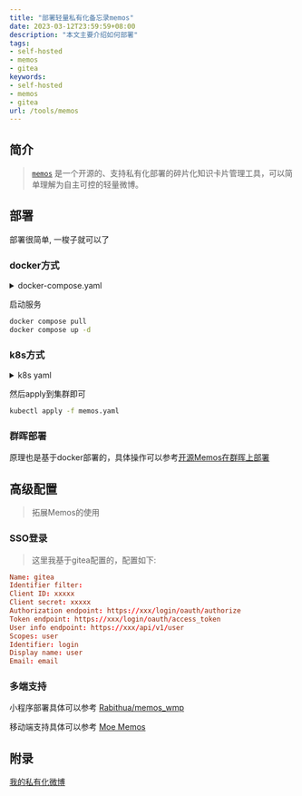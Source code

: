 ```yaml
---
title: "部署轻量私有化备忘录memos"
date: 2023-03-12T23:59:59+08:00
description: "本文主要介绍如何部署"
tags:
- self-hosted
- memos
- gitea
keywords:
- self-hosted
- memos
- gitea
url: /tools/memos
---
```


<!-- truncate -->

## 简介

> [`memos`](https://github.com/usememos/memos) 是一个开源的、支持私有化部署的碎片化知识卡片管理工具，可以简单理解为自主可控的轻量微博。

## 部署

部署很简单, 一梭子就可以了

### docker方式

<details>
<summary>docker-compose.yaml</summary>

```docker title="docker-compose.yaml"
version: "3.0"
services:
  memos:
    image: neosmemo/memos:latest
    restart: always
    container_name: memos
    volumes:
      - ~/.memos/:/var/opt/memos
    ports:
      - 5230:5230
```

</details>

启动服务

```bash
docker compose pull
docker compose up -d
```

### k8s方式

<details>
<summary>k8s yaml</summary>

```docker title="memos.yaml"
apiVersion: v1
kind: PersistentVolumeClaim
metadata:
  labels:
    k8sapp.ysicing.cloud/name: memos
  name: memos
spec:
  # storageClassName: tkecfs
  accessModes:
    - ReadWriteMany
  resources:
    requests:
      storage: 1Gi
---
apiVersion: apps/v1
kind: Deployment
metadata:
  labels:
    k8sapp.ysicing.cloud/name: memos
  name: memos
spec:
  replicas: 1
  selector:
    matchLabels:
      k8sapp.ysicing.cloud/name: memos
  strategy:
    rollingUpdate:
      maxSurge: 25%
      maxUnavailable: 0%
    type: RollingUpdate
  template:
    metadata:
      labels:
        k8sapp.ysicing.cloud/name: memos
    spec:
      containers:
      - image: neosmemo/memos
        imagePullPolicy: Always
        name: memos
        resources:
          limits:
            cpu: 150m
            memory: 256Mi
          requests:
            cpu: 50m
            memory: 128Mi
        volumeMounts:
        - mountPath: /var/opt/memos
          name: memos
      restartPolicy: Always
      volumes:
      - name: memos
        persistentVolumeClaim:
          claimName: memos
---
apiVersion: v1
kind: Service
metadata:
  labels:
    k8sapp.ysicing.cloud/name: memos
  name: memos
spec:
  ports:
  - name: http
    port: 5230
    protocol: TCP
    targetPort: 5230
  selector:
    k8sapp.ysicing.cloud/name: memos
  type: ClusterIP
---
apiVersion: networking.k8s.io/v1
kind: Ingress
metadata:
  labels:
    k8sapp.ysicing.cloud/name: memos
  name: memos
spec:
  rules:
  - host: memos.ysicing.cloud
    http:
      paths:
      - backend:
          service:
            name: memos
            port:
              name: http
        path: /
        pathType: ImplementationSpecific
```

</details>

然后apply到集群即可

```bash
kubectl apply -f memos.yaml
```

### 群晖部署

原理也是基于docker部署的，具体操作可以参考[开源Memos在群晖上部署](https://life97.top/synology-memos/)

## 高级配置

> 拓展Memos的使用

### SSO登录

> 这里我基于gitea配置的，配置如下:

```toml
Name: gitea
Identifier filter:
Client ID: xxxxx
Client secret: xxxxx
Authorization endpoint: https://xxx/login/oauth/authorize
Token endpoint: https://xxx/login/oauth/access_token
User info endpoint: https://xxx/api/v1/user
Scopes: user
Identifier: login
Display name: user
Email: email
```

### 多端支持

小程序部署具体可以参考 [Rabithua/memos_wmp](https://github.com/Rabithua/memos_wmp)

移动端支持具体可以参考 [Moe Memos](https://memos.moe/)

## 附录

[我的私有化微博](https://note.ysicing.cloud/explore)
